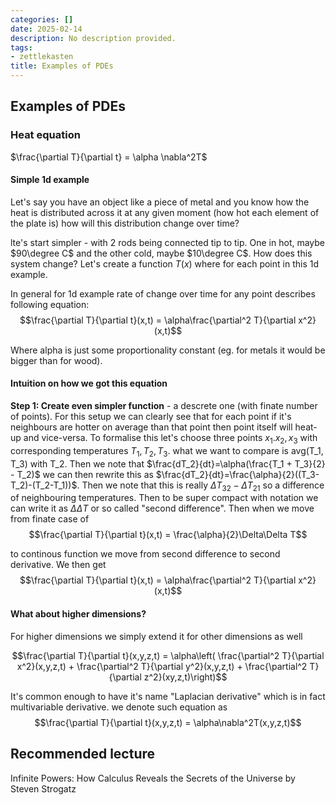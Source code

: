 ```yaml
---
categories: []
date: 2025-02-14
description: No description provided.
tags:
- zettlekasten
title: Examples of PDEs
---
```


## Examples of PDEs

### Heat equation

$\frac{\partial T}{\partial t} = \alpha \nabla^2T$  

#### Simple 1d example

Let's say you have an object like a piece of metal and you know how the heat is distributed across it at any given moment (how hot each element of the plate is) how will this distribution change over time? 

lte's start simpler - with 2 rods being connected tip to tip. One in hot, maybe $90\degree C$ and the other  cold, maybe $10\degree C$. How does this system change? Let's create a function $T(x)$ where for each point in this 1d example.

In general for 1d example rate of change over time for any point describes following equation: $$\frac{\partial T}{\partial t}(x,t) = \alpha\frac{\partial^2 T}{\partial x^2}(x,t)$$

Where alpha is just some proportionality constant (eg. for metals it would be bigger than for wood).

#### Intuition on how we got this equation

**Step 1: Create even simpler function** - a descrete one (with finate number of points). For this setup we can clearly see that for each point if it's neighbours are hotter on average than that point then point itself will heat-up and vice-versa. To formalise this let's choose three points $x_1. x_2, x_3$ with corresponding temperatures $T_1, T_2, T_3$. what we want to compare is avg(T_1, T_3) with T_2. Then we note that $\frac{dT_2}{dt}=\alpha(\frac{T_1 + T_3}{2} - T_2)$ we can then rewrite this as $\frac{dT_2}{dt}=\frac{\alpha}{2}((T_3-T_2)-(T_2-T_1))$. Then we note that this is really $\Delta T_{32} - \Delta T_{21}$ so a difference of neighbouring temperatures. Then to be super compact with notation we can write it as $\Delta\Delta T$ or so called "second difference". Then when we move from finate case of $$\frac{\partial T}{\partial t}(x,t) = \frac{\alpha}{2}\Delta\Delta T$$

to continous function we move from second difference to second derivative. We then get  $$\frac{\partial T}{\partial t}(x,t) = \alpha\frac{\partial^2 T}{\partial x^2}(x,t)$$

#### What about higher dimensions?

For higher dimensions we simply extend it for other dimensions as well

$$\frac{\partial T}{\partial t}(x,y,z,t) = \alpha\left(
\frac{\partial^2 T}{\partial x^2}(x,y,z,t) + \frac{\partial^2 T}{\partial y^2}(x,y,z,t) + \frac{\partial^2 T}{\partial z^2}(xy,z,t)\right)$$

It's common enough to have it's name "Laplacian derivative" which is in fact multivariable derivative. we denote such equation as $$\frac{\partial T}{\partial t}(x,y,z,t) = \alpha\nabla^2T(x,y,z,t)$$
## Recommended lecture
Infinite Powers: How Calculus Reveals the Secrets of the Universe by Steven Strogatz